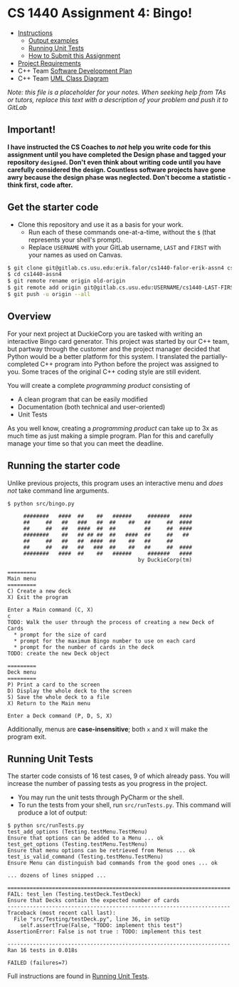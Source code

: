 # CS 1440 Assignment 4: Bingo!

*   [Instructions](./instructions/README.md)
    *   [Output examples](./instructions/examples/README.md)
    *   [Running Unit Tests](./instructions/Running_Unit_Tests.md)
    *   [How to Submit this Assignment](./instructions/How_To_Submit.md)
*   [Project Requirements](./instructions/Requirements.md)
*   C++ Team [Software Development Plan](./instructions/Cpp_Team_Plan.md)
*   C++ Team [UML Class Diagram](./instructions/Cpp_Team_UML.pdf)


*Note: this file is a placeholder for your notes.  When seeking help from TAs or tutors, replace this text with a description of your problem and push it to GitLab*


## Important!
**I have instructed the CS Coaches to _not_ help you write code for this assignment until you have completed the Design phase and tagged your repository `designed`.  Don't even think about writing code until you have carefully considered the design.  Countless software projects have gone awry because the design phase was neglected.  Don't become a statistic - think first, code after.**


## Get the starter code

*   Clone this repository and use it as a basis for your work.
    *   Run each of these commands one-at-a-time, without the `$` (that represents your shell's prompt).
    *   Replace `USERNAME` with your GitLab username, `LAST` and `FIRST` with your names as used on Canvas.

```bash
$ git clone git@gitlab.cs.usu.edu:erik.falor/cs1440-falor-erik-assn4 cs1440-assn4
$ cd cs1440-assn4
$ git remote rename origin old-origin
$ git remote add origin git@gitlab.cs.usu.edu:USERNAME/cs1440-LAST-FIRST-assn4.git
$ git push -u origin --all
```


## Overview

For your next project at DuckieCorp you are tasked with writing an interactive Bingo card generator.  This project was started by our C++ team, but partway through the customer and the project manager decided that Python would be a better platform for this system.  I translated the partially-completed C++ program into Python before the project was assigned to you.  Some traces of the original C++ coding style are still evident.

You will create a complete *programming product* consisting of

*   A clean program that can be easily modified
*   Documentation (both technical and user-oriented)
*   Unit Tests

As you well know, creating a *programming product* can take up to 3x as much time as just making a simple program.  Plan for this and carefully manage your time so that you can meet the deadline.


## Running the starter code

Unlike previous projects, this program uses an interactive menu and *does not* take command line arguments.

```
$ python src/bingo.py

     ########   ####  ##    ##   ######     #######   ####
     ##     ##   ##   ###   ##  ##    ##   ##     ##  ####
     ##     ##   ##   ####  ##  ##         ##     ##  ####
     ########    ##   ## ## ##  ##   ####  ##     ##   ##
     ##     ##   ##   ##  ####  ##    ##   ##     ##
     ##     ##   ##   ##   ###  ##    ##   ##     ##  ####
     ########   ####  ##    ##   ######     #######   ####
                                         by DuckieCorp(tm)

=========
Main menu
=========
C) Create a new deck
X) Exit the program

Enter a Main command (C, X)
c
TODO: Walk the user through the process of creating a new Deck of Cards
  * prompt for the size of card
  * prompt for the maximum Bingo number to use on each card
  * prompt for the number of cards in the deck
TODO: create the new Deck object

=========
Deck menu
=========
P) Print a card to the screen
D) Display the whole deck to the screen
S) Save the whole deck to a file
X) Return to the Main menu

Enter a Deck command (P, D, S, X)
```

Additionally, menus are **case-insensitive**; both `x` and `X` will make the program exit.


## Running Unit Tests

The starter code consists of 16 test cases, 9 of which already pass.  You will increase the number of passing tests as you progress in the project.

*   You may run the unit tests through PyCharm or the shell.
*   To run the tests from your shell, run `src/runTests.py`.  This command will produce a lot of output:

```
$ python src/runTests.py
test_add_options (Testing.testMenu.TestMenu)
Ensure that options can be added to a Menu ... ok
test_get_options (Testing.testMenu.TestMenu)
Ensure that menu options can be retrieved from Menus ... ok
test_is_valid_command (Testing.testMenu.TestMenu)
Ensure Menu can distinguish bad commands from the good ones ... ok

... dozens of lines snipped ...

======================================================================
FAIL: test_len (Testing.testDeck.TestDeck)
Ensure that Decks contain the expected number of cards
----------------------------------------------------------------------
Traceback (most recent call last):
  File "src/Testing/testDeck.py", line 36, in setUp
    self.assertTrue(False, "TODO: implement this test")
AssertionError: False is not true : TODO: implement this test

----------------------------------------------------------------------
Ran 16 tests in 0.018s

FAILED (failures=7)
```

Full instructions are found in [Running Unit Tests](./instructions/Running_Unit_Tests.md).
